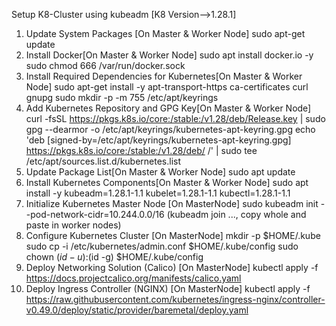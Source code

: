 Setup K8-Cluster using kubeadm [K8 Version-->1.28.1]
1. Update System Packages [On Master & Worker Node]
sudo apt-get update
2. Install Docker[On Master & Worker Node]
sudo apt install docker.io -y
sudo chmod 666 /var/run/docker.sock
3. Install Required Dependencies for Kubernetes[On Master & Worker Node]
sudo apt-get install -y apt-transport-https ca-certificates curl gnupg
sudo mkdir -p -m 755 /etc/apt/keyrings
4. Add Kubernetes Repository and GPG Key[On Master & Worker Node]
curl -fsSL https://pkgs.k8s.io/core:/stable:/v1.28/deb/Release.key | sudo gpg --dearmor -o /etc/apt/keyrings/kubernetes-apt-keyring.gpg
echo 'deb [signed-by=/etc/apt/keyrings/kubernetes-apt-keyring.gpg] https://pkgs.k8s.io/core:/stable:/v1.28/deb/ /' | sudo tee /etc/apt/sources.list.d/kubernetes.list
5. Update Package List[On Master & Worker Node]
sudo apt update
6. Install Kubernetes Components[On Master & Worker Node]
sudo apt install -y kubeadm=1.28.1-1.1 kubelet=1.28.1-1.1 kubectl=1.28.1-1.1
7. Initialize Kubernetes Master Node [On MasterNode]
sudo kubeadm init --pod-network-cidr=10.244.0.0/16
(kubeadm join ..., copy whole and paste in worker nodes)
9. Configure Kubernetes Cluster [On MasterNode]
mkdir -p $HOME/.kube
sudo cp -i /etc/kubernetes/admin.conf $HOME/.kube/config
sudo chown $(id -u):$(id -g) $HOME/.kube/config
10. Deploy Networking Solution (Calico) [On MasterNode]
kubectl apply -f https://docs.projectcalico.org/manifests/calico.yaml
11. Deploy Ingress Controller (NGINX) [On MasterNode]
kubectl apply -f https://raw.githubusercontent.com/kubernetes/ingress-nginx/controller-v0.49.0/deploy/static/provider/baremetal/deploy.yaml
